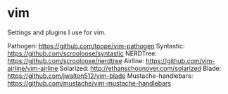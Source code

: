 # vim

Settings and plugins I use for vim.

Pathogen: https://github.com/tpope/vim-pathogen
Syntastic: https://github.com/scrooloose/syntastic
NERDTree: https://github.com/scrooloose/nerdtree
Airline: https://github.com/vim-airline/vim-airline
Solarized: http://ethanschoonover.com/solarized
Blade: https://github.com/jwalton512/vim-blade
Mustache-handlebars: https://github.com/mustache/vim-mustache-handlebars

